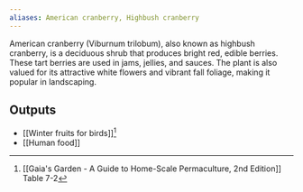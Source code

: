 ```yaml
---
aliases: American cranberry, Highbush cranberry
---
```

American cranberry (Viburnum trilobum), also known as highbush cranberry, is a deciduous shrub that produces bright red, edible berries. These tart berries are used in jams, jellies, and sauces. The plant is also valued for its attractive white flowers and vibrant fall foliage, making it popular in landscaping.
## Outputs
- [[Winter fruits for birds]][^1]
- [[Human food]]

[^1]: [[Gaia's Garden - A Guide to Home-Scale Permaculture, 2nd Edition]] Table 7-2
